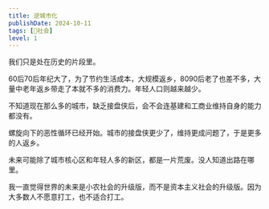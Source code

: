 ```yaml
---
title: 逆城市化
publishDate: 2024-10-11
tags: [👫社会]
level: 1
---
```


我们只是处在历史的片段里。

60后70后年纪大了，为了节约生活成本，大规模返乡，8090后老了也差不多，大量中老年返乡带走了本就不多的消费力。年轻人口则越来越少。

不知道现在那么多的城市，缺乏接盘侠后，会不会连基建和工商业维持自身的能力都没有。

螺旋向下的恶性循环已经开始。城市的接盘侠更少了，维持更成问题了，于是更多的人返乡。

未来可能除了城市核心区和年轻人多的新区，都是一片荒废。没人知道出路在哪里。

我一直觉得世界的未来是小农社会的升级版，而不是资本主义社会的升级版。因为大多数人不愿意打工，也不适合打工。
